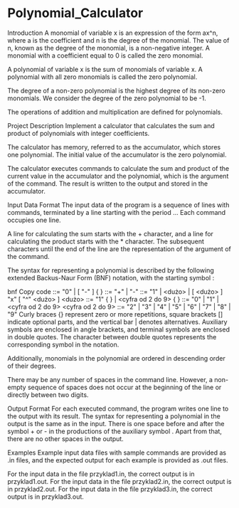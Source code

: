 # Polynomial_Calculator

Introduction
A monomial of variable x is an expression of the form ax^n, where a is the coefficient and n is the degree of the monomial. The value of n, known as the degree of the monomial, is a non-negative integer. A monomial with a coefficient equal to 0 is called the zero monomial.

A polynomial of variable x is the sum of monomials of variable x. A polynomial with all zero monomials is called the zero polynomial.

The degree of a non-zero polynomial is the highest degree of its non-zero monomials. We consider the degree of the zero polynomial to be -1.

The operations of addition and multiplication are defined for polynomials.

Project Description
Implement a calculator that calculates the sum and product of polynomials with integer coefficients.

The calculator has memory, referred to as the accumulator, which stores one polynomial. The initial value of the accumulator is the zero polynomial.

The calculator executes commands to calculate the sum and product of the current value in the accumulator and the polynomial, which is the argument of the command. The result is written to the output and stored in the accumulator.

Input Data Format
The input data of the program is a sequence of lines with commands, terminated by a line starting with the period ... Each command occupies one line.

A line for calculating the sum starts with the + character, and a line for calculating the product starts with the * character. The subsequent characters until the end of the line are the representation of the argument of the command.

The syntax for representing a polynomial is described by the following extended Backus-Naur Form (BNF) notation, with the starting symbol <wielomian>:

bnf
Copy code
<wielomian> ::= "0" | [ "-" ] <jednomian> { <operacja> <jednomian> }
<operacja> ::= "+" | "-"
<jednomian> ::= "1" | <dużo> | [ <dużo> ] "x" [ "^" <dużo> ]
<dużo> ::= "1" <cyfra> { <cyfra> } | <cyfra od 2 do 9> { <cyfra> }
<cyfra> ::= "0" | "1" | <cyfra od 2 do 9>
<cyfra od 2 do 9> ::= "2" | "3" | "4" | "5" | "6" | "7" | "8" | "9"
Curly braces {} represent zero or more repetitions, square brackets [] indicate optional parts, and the vertical bar | denotes alternatives. Auxiliary symbols are enclosed in angle brackets, and terminal symbols are enclosed in double quotes. The character between double quotes represents the corresponding symbol in the notation.

Additionally, monomials in the polynomial are ordered in descending order of their degrees.

There may be any number of spaces in the command line. However, a non-empty sequence of spaces does not occur at the beginning of the line or directly between two digits.

Output Format
For each executed command, the program writes one line to the output with its result. The syntax for representing a polynomial in the output is the same as in the input. There is one space before and after the symbol + or - in the productions of the auxiliary symbol <operacja>. Apart from that, there are no other spaces in the output.

Examples
Example input data files with sample commands are provided as .in files, and the expected output for each example is provided as .out files.

For the input data in the file przyklad1.in, the correct output is in przyklad1.out.
For the input data in the file przyklad2.in, the correct output is in przyklad2.out.
For the input data in the file przyklad3.in, the correct output is in przyklad3.out.
